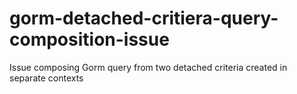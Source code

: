 # gorm-detached-critiera-query-composition-issue
Issue composing Gorm query from two detached criteria created in separate contexts
